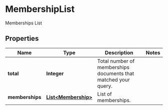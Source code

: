 

# MembershipList

Memberships List

## Properties

| Name | Type | Description | Notes |
|------------ | ------------- | ------------- | -------------|
|**total** | **Integer** | Total number of memberships documents that matched your query. |  |
|**memberships** | [**List&lt;Membership&gt;**](Membership.md) | List of memberships. |  |



